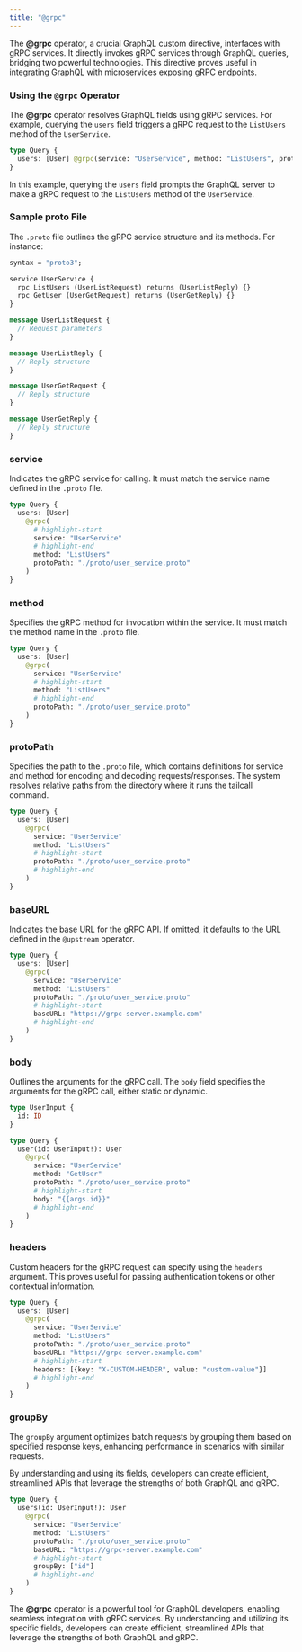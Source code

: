 ```yaml
---
title: "@grpc"
---
```


The **@grpc** operator, a crucial GraphQL custom directive, interfaces with gRPC services. It directly invokes gRPC services through GraphQL queries, bridging two powerful technologies. This directive proves useful in integrating GraphQL with microservices exposing gRPC endpoints.

### Using the `@grpc` Operator

The **@grpc** operator resolves GraphQL fields using gRPC services. For example, querying the `users` field triggers a gRPC request to the `ListUsers` method of the `UserService`.

```graphql showLineNumbers
type Query {
  users: [User] @grpc(service: "UserService", method: "ListUsers", protoPath: "./proto/user_service.proto")
}
```

In this example, querying the `users` field prompts the GraphQL server to make a gRPC request to the `ListUsers` method of the `UserService`.

### Sample proto File

The `.proto` file outlines the gRPC service structure and its methods. For instance:

```proto showLineNumbers
syntax = "proto3";

service UserService {
  rpc ListUsers (UserListRequest) returns (UserListReply) {}
  rpc GetUser (UserGetRequest) returns (UserGetReply) {}
}

message UserListRequest {
  // Request parameters
}

message UserListReply {
  // Reply structure
}

message UserGetRequest {
  // Reply structure
}

message UserGetReply {
  // Reply structure
}
```

### service

Indicates the gRPC service for calling. It must match the service name defined in the `.proto` file.

```graphql showLineNumbers
type Query {
  users: [User]
    @grpc(
      # highlight-start
      service: "UserService"
      # highlight-end
      method: "ListUsers"
      protoPath: "./proto/user_service.proto"
    )
}
```

### method

Specifies the gRPC method for invocation within the service. It must match the method name in the `.proto` file.

```graphql showLineNumbers
type Query {
  users: [User]
    @grpc(
      service: "UserService"
      # highlight-start
      method: "ListUsers"
      # highlight-end
      protoPath: "./proto/user_service.proto"
    )
}
```

### protoPath

Specifies the path to the `.proto` file, which contains definitions for service and method for encoding and decoding requests/responses. The system resolves relative paths from the directory where it runs the tailcall command.

```graphql showLineNumbers
type Query {
  users: [User]
    @grpc(
      service: "UserService"
      method: "ListUsers"
      # highlight-start
      protoPath: "./proto/user_service.proto"
      # highlight-end
    )
}
```

### baseURL

Indicates the base URL for the gRPC API. If omitted, it defaults to the URL defined in the `@upstream` operator.

```graphql showLineNumbers
type Query {
  users: [User]
    @grpc(
      service: "UserService"
      method: "ListUsers"
      protoPath: "./proto/user_service.proto"
      # highlight-start
      baseURL: "https://grpc-server.example.com"
      # highlight-end
    )
}
```

### body

Outlines the arguments for the gRPC call. The `body` field specifies the arguments for the gRPC call, either static or dynamic.

```graphql showLineNumbers
type UserInput {
  id: ID
}

type Query {
  user(id: UserInput!): User
    @grpc(
      service: "UserService"
      method: "GetUser"
      protoPath: "./proto/user_service.proto"
      # highlight-start
      body: "{{args.id}}"
      # highlight-end
    )
}
```

### headers

Custom headers for the gRPC request can specify using the `headers` argument. This proves useful for passing authentication tokens or other contextual information.

```graphql showLineNumbers
type Query {
  users: [User]
    @grpc(
      service: "UserService"
      method: "ListUsers"
      protoPath: "./proto/user_service.proto"
      baseURL: "https://grpc-server.example.com"
      # highlight-start
      headers: [{key: "X-CUSTOM-HEADER", value: "custom-value"}]
      # highlight-end
    )
}
```

### groupBy

The `groupBy` argument optimizes batch requests by grouping them based on specified response keys, enhancing performance in scenarios with similar requests.

By understanding and using its fields, developers can create efficient, streamlined APIs that leverage the strengths of both GraphQL and gRPC.

```graphql showLineNumbers
type Query {
  users(id: UserInput!): User
    @grpc(
      service: "UserService"
      method: "ListUsers"
      protoPath: "./proto/user_service.proto"
      baseURL: "https://grpc-server.example.com"
      # highlight-start
      groupBy: ["id"]
      # highlight-end
    )
}
```

The **@grpc** operator is a powerful tool for GraphQL developers, enabling seamless integration with gRPC services. By understanding and utilizing its specific fields, developers can create efficient, streamlined APIs that leverage the strengths of both GraphQL and gRPC.
